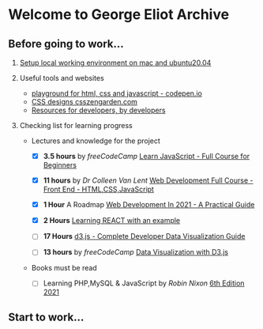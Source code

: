 # Welcome to George Eliot Archive

## Before going to work...

1. [Setup local working environment on mac and ubuntu20.04](https://georgeeliotarchive.github.io/setup)
       

2. Useful tools and websites

    -   [playground for html, css and javascript - codepen.io](https://codepen.io)
    -   [CSS designs csszengarden.com](http://www.csszengarden.com/)
    -   [Resources for developers, by developers](https://developer.mozilla.org/en-US/)


3. Checking list for learning progress

    -   Lectures and knowledge for the project

        - [x] **3.5 hours** by _freeCodeCamp_ [Learn JavaScript - Full Course for Beginners](https://www.youtube.com/watch?v=PkZNo7MFNFg)

        - [x] **11 hours** by _Dr Colleen Van Lent_ [Web Development Full Course - Front End - HTML,CSS,JavaScript](https://www.youtube.com/watch?v=TdqQqyc7pfU&t=27445s)

        - [X] **1 Hour** A Roadmap [Web Development In 2021 - A Practical Guide](https://www.youtube.com/watch?v=VfGW0Qiy2I0)
        
        - [X] **2 Hours** [Learning REACT with an example](https://www.youtube.com/watch?v=w7ejDZ8SWv8&t=5148s)
        
        - [ ] **17 Hours** [d3.js - Complete Developer Data Visualization Guide](https://www.udemy.com/course/the-complete-d3js-data-visualization-guide/)
        
        - [ ] **13 hours** by _freeCodeCamp_ [Data Visualization with D3.js](https://www.youtube.com/watch?v=_8V5o2UHG0E)


    -   Books must be read

        - [ ] Learning PHP,MySQL & JavaScript by _Robin Nixon_ [6th Edition 2021](https://www.oreilly.com/library/view/learning-php-mysql/9781492093817/)





## Start to work...
